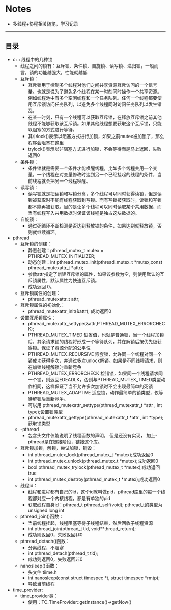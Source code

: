 # Notes
- 多线程+协程相关随笔，学习记录
-------------
目录
-------------
* c++线程中的几种锁
  - 线程之间的锁有：互斥锁、条件锁、自旋锁、读写锁、递归锁，一般而言，锁的功能越强大，性能就越低
  - 互斥锁：
      - 互斥锁用于控制多个线程对他们之间共享资源互斥访问的一个信号量。也就是说为了避免多个线程在某一时刻同时操作一个共享资源。例如线程池中有多个空闲线程和一个任务队列。任何一个线程都要使用互斥锁访问任务队列，以避免多个线程同时访问任务队列以发生错乱。
      - 在某一时刻，只有一个线程可以获取互斥锁，在释放互斥锁之前其他线程不能够获取该互斥锁。如果其他线程想要获取这个互斥锁，只能以阻塞的方式进行等待。
      - 其中lock()表示以阻塞方式进行加锁，如果之前mutex被加锁了，那么程序会阻塞在这里
      - trylock()表示以非阻塞方式进行加锁，不会等待而是马上返回，失败返回0
  - 条件锁：
      - 条件锁就是需要一个条件才能唤醒线程，比如多个线程共用一个变量，一个线程在对变量修改时达到另一个已经挂起的线程的条件，当前线程就会把另一个线程唤醒。
  - 读写锁：
      - 读写锁就是把读锁和写锁分离，多个线程可以同时获得读锁，但是读锁被获取时不能有线程获取到写锁。而有写锁被获取时，读锁和写锁都不能再被获取。目的是让多个线程可以同时读取某个共用数据，而当有线程写入共用数据时保证该线程是独占这块数据的。      
  - 自旋锁：
      - 通过死循环不断检测是否达到释放锁的条件，如果达到就释放锁，否则就继续循环。
* pthread
  - 互斥锁的创建：
      - 静态创建：pthread_mutex_t mutex = PTHREAD_MUTEX_INITIALIZER;
      - 动态创建：int pthread_mutex_init(pthread_mutex_t *mutex,const pthread_mutexattr_t *attr);
      - 参数attr指定了新建互斥锁的属性，如果该参数为空，则使用默认的互斥锁属性，默认属性为快速互斥锁。
      - 成功返回 0。
  - 互斥锁属性的创建：
      - pthread_mutexattr_t attr;
  - 互斥锁属性的初始化：
      - pthread_mutexattr_init(&attr); 成功返回0
  - 设置互斥锁属性：
      - pthread_mutexattr_settype(&attr,PTHREAD_MUTEX_ERRORCHECK);
      - PTHREAD_MUTEX_TIMED 缺省值，也就是普通锁，当一个线程加锁后，其余请求锁的线程将形成一个等待队列，并在解锁后按优先级获得锁。保证了资源分配的公平性
      - PTHREAD_MUTEX_RECURSIVE 嵌套锁，允许同一个线程对同一个锁成功获得多次，并通过多次unlock解锁。如果是不同线程请求，则在加锁线程解锁时重新竞争
      - PTHREAD_MUTEX_ERRORCHECK 检错锁，如果同一个线程请求同一个锁，则返回EDEADLK，否则与PTHREAD_MUTEX_TIMED类型动作相同，这样保证了当不允许多次加锁时不会出现最简单的死锁
      - PTHREAD_MUTEX_ADAPTIVE 适应锁，动作最简单的锁类型，仅等待解锁后重新竞争。
      - 可以用 pthread_mutexattr_settype(pthread_mutexattr_t *attr , int type);设置锁类型
      - pthread_mutexattr_gettype(pthread_mutexattr_t *attr , int *type);获取锁类型
  - -pthread
      - 包含头文件仅能说明了线程函数的声明， 但是还没有实现， 加上-pthread是在链接阶段，链接这个库。
  - 互斥锁加锁，解锁，尝试加锁，销毁：
      - int pthread_mutex_lock(pthread_mutex_t *mutex);成功返回0
      - int pthread_mutex_unlock(pthread_mutex_t *mutex);成功返回0
      - bool pthread_mutex_trylock(pthread_mutex_t *mutex);成功返回true
      - int pthread_mutex_destroy(pthread_mutex_t *mutex);成功返回0
  - 线程id：
      - 线程和进程都有自己的id，这个id就叫做pid，pthread库里的每一个线程都对应一个内核线程，都是有单独的pid
      - 获取线程自身id：pthread_t pthread_self(void); pthread_t的类型为unsigned long int
  - pthread_join()函数：
      - 当前线程挂起，线程阻塞等待子线程结束，然后回收子线程资源
      - int pthread_join(pthread_t tid, void**thread_return); 
      - 成功则返回0，失败返回非0
  - pthread_detach()函数：
      - 分离线程，不阻塞
      - int pthread_detach(pthread_t tid);
      - 成功则返回0，失败返回非0
  - nanosleep()函数：
      - 头文件 tiime.h
      - int nanosleep(const struct timespec *t, struct timespec *rmtp);
      - 导致当前线程
* time_provider:
  - time_provider类：
      - 使用：TC_TimeProvider::getInstance()->getNow()
